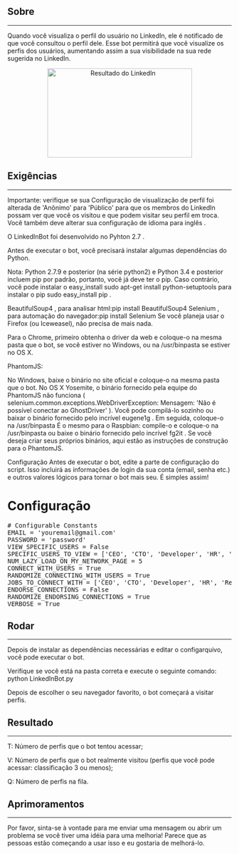 <h2>Sobre</h2>
<hr>
Quando você visualiza o perfil do usuário no LinkedIn, ele é notificado de que você consultou o perfil dele. Esse bot permitirá que você visualize os perfis dos usuários, aumentando assim a sua visibilidade na sua rede sugerida no LinkedIn.
<p align="center">
<a target="_blank" rel="noopener noreferrer" href="https://camo.githubusercontent.com/bfb65c087b5f232183b8b57a725d988cae470dc9/68747470733a2f2f707265766965772e6962622e636f2f6d4d4475416b2f6c696e6b65645f496e5f426f745f50726f66696c655f566965775f526573756c74732e706e67"><img src="https://camo.githubusercontent.com/bfb65c087b5f232183b8b57a725d988cae470dc9/68747470733a2f2f707265766965772e6962622e636f2f6d4d4475416b2f6c696e6b65645f496e5f426f745f50726f66696c655f566965775f526573756c74732e706e67" alt="Resultado do LinkedIn" width="325" height="200" data-canonical-src="https://preview.ibb.co/mMDuAk/linked_In_Bot_Profile_View_Results.png" style="max-width:100%;"></a>
</p>
<h2>Exigências</h2>
<hr>
<p>
  Importante: verifique se sua Configuração de visualização de perfil foi alterada de 'Anônimo' para 'Público' para que os membros do LinkedIn possam ver que você os visitou e que podem visitar seu perfil em troca. Você também deve alterar sua configuração de idioma para inglês .

O LinkedInBot foi desenvolvido no Pyhton 2.7 .

Antes de executar o bot, você precisará instalar algumas dependências do Python.

Nota: Python 2.7.9 e posterior (na série python2) e Python 3.4 e posterior incluem pip por padrão, portanto, você já deve ter o pip. Caso contrário, você pode instalar o easy_install sudo apt-get install python-setuptools para instalar o pip sudo easy_install pip .

BeautifulSoup4 , para analisar html:pip install BeautifulSoup4
Selenium , para automação do navegador:pip install Selenium
Se você planeja usar o Firefox (ou Iceweasel), não precisa de mais nada.

Para o Chrome, primeiro obtenha o driver da web e coloque-o na mesma pasta que o bot, se você estiver no Windows, ou na /usr/binpasta se estiver no OS X.

PhantomJS:

No Windows, baixe o binário no site oficial e coloque-o na mesma pasta que o bot.
No OS X Yosemite, o binário fornecido pela equipe do PhantomJS não funciona ( selenium.common.exceptions.WebDriverException: Mensagem: 'Não é possível conectar ao GhostDriver' ). Você pode compilá-lo sozinho ou baixar o binário fornecido pelo incrível eugene1g . Em seguida, coloque-o na /usr/binpasta
É o mesmo para o Raspbian: compile-o e coloque-o na /usr/binpasta ou baixe o binário fornecido pelo incrível fg2it .
Se você deseja criar seus próprios binários, aqui estão as instruções de construção para o PhantomJS.

Configuração
Antes de executar o bot, edite a parte de configuração do script. Isso incluirá as informações de login da sua conta (email, senha etc.) e outros valores lógicos para tornar o bot mais seu. É simples assim!

# Configuração
<pre><span class="pl-c"># Configurable Constants</span>
<span class="pl-v">EMAIL</span> <span class="pl-c1">=</span> <span class="pl-s">'youremail@gmail.com'</span>
<span class="pl-v">PASSWORD</span> <span class="pl-c1">=</span> <span class="pl-s">'password'</span>
<span class="pl-v">VIEW_SPECIFIC_USERS</span> <span class="pl-c1">=</span> <span class="pl-c1">False</span>
<span class="pl-v">SPECIFIC_USERS_TO_VIEW</span> <span class="pl-c1">=</span> [<span class="pl-s">'CEO'</span>, <span class="pl-s">'CTO'</span>, <span class="pl-s">'Developer'</span>, <span class="pl-s">'HR'</span>, <span class="pl-s">'Recruiter'</span>]
<span class="pl-v">NUM_LAZY_LOAD_ON_MY_NETWORK_PAGE</span> <span class="pl-c1">=</span> <span class="pl-c1">5</span>
<span class="pl-v">CONNECT_WITH_USERS</span> <span class="pl-c1">=</span> <span class="pl-c1">True</span>
<span class="pl-v">RANDOMIZE_CONNECTING_WITH_USERS</span> <span class="pl-c1">=</span> <span class="pl-c1">True</span>
<span class="pl-v">JOBS_TO_CONNECT_WITH</span> <span class="pl-c1">=</span> [<span class="pl-s">'CEO'</span>, <span class="pl-s">'CTO'</span>, <span class="pl-s">'Developer'</span>, <span class="pl-s">'HR'</span>, <span class="pl-s">'Recruiter'</span>]
<span class="pl-v">ENDORSE_CONNECTIONS</span> <span class="pl-c1">=</span> <span class="pl-c1">False</span>
<span class="pl-v">RANDOMIZE_ENDORSING_CONNECTIONS</span> <span class="pl-c1">=</span> <span class="pl-c1">True</span>
<span class="pl-v">VERBOSE</span> <span class="pl-c1">=</span> <span class="pl-c1">True</span></pre>

<h2>Rodar</h2>
<hr>
<p>
Depois de instalar as dependências necessárias e editar o configarquivo, você pode executar o bot.

Verifique se você está na pasta correta e execute o seguinte comando: python LinkedInBot.py

Depois de escolher o seu navegador favorito, o bot começará a visitar perfis.
</p>

<h2>Resultado</h2>
<hr>
<p>
T: Número de perfis que o bot tentou acessar;

V: Número de perfis que o bot realmente visitou (perfis que você pode acessar: classificação 3 ou menos);

Q: Número de perfis na fila.
</p>

<h2>Aprimoramentos</h2>
<hr>
  <p>Por favor, sinta-se à vontade para me enviar uma mensagem ou abrir um problema se você tiver uma idéia para uma melhoria! Parece que as pessoas estão começando a usar isso e eu gostaria de melhorá-lo.</p>
